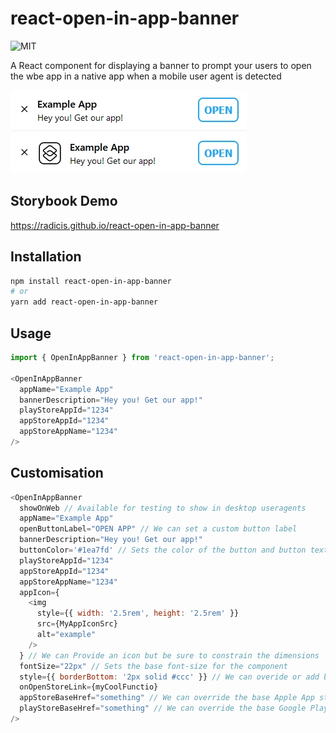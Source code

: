 # react-open-in-app-banner

![MIT](https://img.shields.io/github/license/Radicis/react-open-in-app-banner)

A React component for displaying a banner to prompt your users to open the wbe app in a native app when a mobile user
agent is detected

![Example1](https://raw.githubusercontent.com/Radicis/react-open-in-app-banner/main/media/example1.webp)
![Example2](https://raw.githubusercontent.com/Radicis/react-open-in-app-banner/main/media/example2.webp)

## Storybook Demo

https://radicis.github.io/react-open-in-app-banner

## Installation

```bash
npm install react-open-in-app-banner
# or
yarn add react-open-in-app-banner
```

## Usage

```JavaScript
import { OpenInAppBanner } from 'react-open-in-app-banner';

<OpenInAppBanner
  appName="Example App"
  bannerDescription="Hey you! Get our app!"
  playStoreAppId="1234"
  appStoreAppId="1234"
  appStoreAppName="1234"
/>
```

## Customisation

```JavaScript
<OpenInAppBanner
  showOnWeb // Available for testing to show in desktop useragents
  appName="Example App"
  openButtonLabel="OPEN APP" // We can set a custom button label
  bannerDescription="Hey you! Get our app!"
  buttonColor='#1ea7fd' // Sets the color of the button and button text
  playStoreAppId="1234"
  appStoreAppId="1234"
  appStoreAppName="1234"
  appIcon={
    <img
      style={{ width: '2.5rem', height: '2.5rem' }}
      src={MyAppIconSrc}
      alt="example"
    />
  } // We can Provide an icon but be sure to constrain the dimensions
  fontSize="22px" // Sets the base font-size for the component
  style={{ borderBottom: '2px solid #ccc' }} // We can overide or add banner container styles here
  onOpenStoreLink={myCoolFunctio}
  appStoreBaseHref="something" // We can override the base Apple App store href
  playStoreBaseHref="something" // We can override the base Google Play store href
/>
```